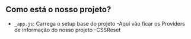 ## Como está o nosso projeto?

- `_app.js`: Carrega o setup base do projeto
  -Aqui vão ficar os Providers de informação do nosso projeto
  -CSSReset
